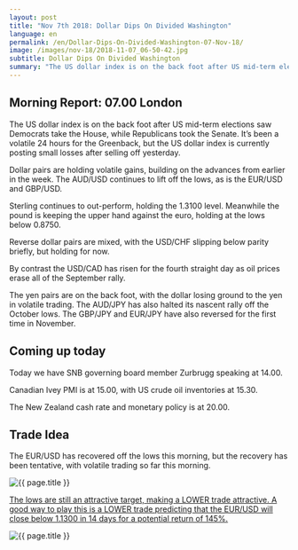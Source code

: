 ```yaml
---
layout: post
title: "Nov 7th 2018: Dollar Dips On Divided Washington"
language: en
permalink: /en/Dollar-Dips-On-Divided-Washington-07-Nov-18/
image: /images/nov-18/2018-11-07_06-50-42.jpg
subtitle: Dollar Dips On Divided Washington
summary: "The US dollar index is on the back foot after US mid-term elections saw Democrats take the House, while Republicans took the Senate"
---
```

## Morning Report: 07.00 London

The US dollar index is on the back foot after US mid-term elections saw Democrats take the House, while Republicans took the Senate. It’s been a volatile 24 hours for the Greenback, but the US dollar index is currently posting small losses after selling off yesterday. 

Dollar pairs are holding volatile gains, building on the advances from earlier in the week. The AUD/USD continues to lift off the lows, as is the EUR/USD and GBP/USD. 

Sterling continues to out-perform, holding the 1.3100 level. Meanwhile the pound is keeping the upper hand against the euro, holding at the lows below 0.8750. 

Reverse dollar pairs are mixed, with the USD/CHF slipping below parity briefly, but holding for now. 

By contrast the USD/CAD has risen for the fourth straight day as oil prices erase all of the September rally. 

The yen pairs are on the back foot, with the dollar losing ground to the yen in volatile trading. The AUD/JPY has also halted its nascent rally off the October lows. The GBP/JPY and EUR/JPY have also reversed for the first time in November. 

## Coming up today

Today we have SNB governing board member Zurbrugg speaking at 14.00. 

Canadian Ivey PMI is at 15.00, with US crude oil inventories at 15.30. 

The New Zealand cash rate and monetary policy is at 20.00. 

## Trade Idea

The EUR/USD has recovered off the lows this morning, but the recovery has been tentative, with volatile trading so far this morning.

<img class="post-image" src="{{ site.url }}/images/nov-18/2018-11-07_06-50-42.jpg" alt="{{ page.title }}" title="{{ page.title }}">

<a href="%LINK%%?currency=GBP&market=forex&underlying=frxEURUSD&formname=higherlower&duration_amount=14&duration_units=d&amount=10&amount_type=stake&expiry_type=duration&barrier=1.1400" target="_blank">The lows are still an attractive target, making a LOWER trade attractive. A good way to play this is a LOWER trade predicting that the EUR/USD will close below 1.1300 in 14 days for a potential return of 145%.</a>

<img class="post-image" src="{{ site.url }}/images/nov-18/2018-11-07_06-53-31.jpg" alt="{{ page.title }}" title="{{ page.title }}">